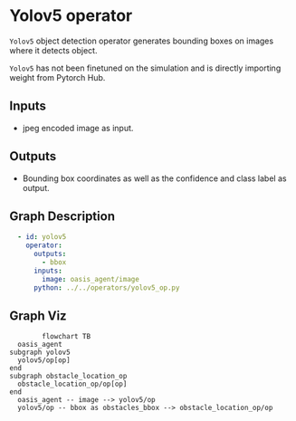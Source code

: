 # Yolov5 operator

`Yolov5` object detection operator generates bounding boxes on images where it detects object. 

`Yolov5` has not been finetuned on the simulation and is directly importing weight from Pytorch Hub.

## Inputs

- jpeg encoded image as input.

## Outputs

- Bounding box coordinates as well as the confidence and class label as output.


## Graph Description

```yaml
  - id: yolov5
    operator: 
      outputs:
        - bbox
      inputs:
        image: oasis_agent/image
      python: ../../operators/yolov5_op.py
```

## Graph Viz

```mermaid
        flowchart TB
  oasis_agent
subgraph yolov5
  yolov5/op[op]
end
subgraph obstacle_location_op
  obstacle_location_op/op[op]
end
  oasis_agent -- image --> yolov5/op
  yolov5/op -- bbox as obstacles_bbox --> obstacle_location_op/op
```
